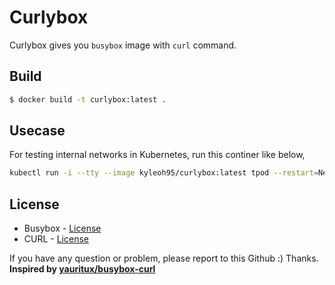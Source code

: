 # Curlybox
Curlybox gives you `busybox` image with `curl` command.

## Build
```bash
$ docker build -t curlybox:latest .
```

## Usecase
For testing internal networks in Kubernetes, run this continer like below,
```bash
kubectl run -i --tty --image kyleoh95/curlybox:latest tpod --restart=Never --rm
```

## License
* Busybox - [License](https://busybox.net/license.html)
* CURL - [License](https://curl.haxx.se/docs/copyright.html)

If you have any question or problem, please report to this Github :)
Thanks.
<br>
__Inspired by [yauritux/busybox-curl](https://hub.docker.com/r/yauritux/busybox-curl)__
